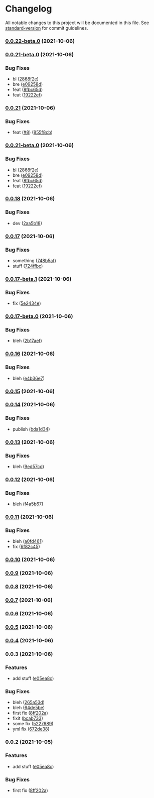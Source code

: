 # Changelog

All notable changes to this project will be documented in this file. See [standard-version](https://github.com/conventional-changelog/standard-version) for commit guidelines.

### [0.0.22-beta.0](https://github.com/achung89-kryptowire/standard-version-nestjs/compare/v0.0.21...v0.0.22-beta.0) (2021-10-06)

### [0.0.21-beta.0](https://github.com/achung89-kryptowire/standard-version-nestjs/compare/v0.0.18...v0.0.21-beta.0) (2021-10-06)


### Bug Fixes

* bl ([2868f2e](https://github.com/achung89-kryptowire/standard-version-nestjs/commit/2868f2e9875ea013d6656bff94312f22de591a5f))
* bre ([e09258d](https://github.com/achung89-kryptowire/standard-version-nestjs/commit/e09258d13d5d1c03401922cbb5a7d8da01ecf75b))
* feat ([8fbc65d](https://github.com/achung89-kryptowire/standard-version-nestjs/commit/8fbc65daebd1e1a39b6348a37113140cd1fb40d8))
* feat ([19222ef](https://github.com/achung89-kryptowire/standard-version-nestjs/commit/19222ef6edcc3d69bd84d00d5895b059346cf54b))

### [0.0.21](https://github.com/achung89-kryptowire/standard-version-nestjs/compare/v0.0.18...v0.0.21) (2021-10-06)


### Bug Fixes

* feat ([#8](https://github.com/achung89-kryptowire/standard-version-nestjs/issues/8)) ([855f8cb](https://github.com/achung89-kryptowire/standard-version-nestjs/commit/855f8cbf1e2e2ca34938f5ce9069ab3768bc2c4f))

### [0.0.21-beta.0](https://github.com/achung89-kryptowire/standard-version-nestjs/compare/v0.0.18...v0.0.21-beta.0) (2021-10-06)


### Bug Fixes

* bl ([2868f2e](https://github.com/achung89-kryptowire/standard-version-nestjs/commit/2868f2e9875ea013d6656bff94312f22de591a5f))
* bre ([e09258d](https://github.com/achung89-kryptowire/standard-version-nestjs/commit/e09258d13d5d1c03401922cbb5a7d8da01ecf75b))
* feat ([8fbc65d](https://github.com/achung89-kryptowire/standard-version-nestjs/commit/8fbc65daebd1e1a39b6348a37113140cd1fb40d8))
* feat ([19222ef](https://github.com/achung89-kryptowire/standard-version-nestjs/commit/19222ef6edcc3d69bd84d00d5895b059346cf54b))

### [0.0.18](https://github.com/achung89-kryptowire/standard-version-nestjs/compare/v0.0.17...v0.0.18) (2021-10-06)


### Bug Fixes

* dev ([2aa5b18](https://github.com/achung89-kryptowire/standard-version-nestjs/commit/2aa5b1844ab0a7a1a09231239e8a5b79e48f94bb))

### [0.0.17](https://github.com/achung89-kryptowire/standard-version-nestjs/compare/v0.0.17-beta.1...v0.0.17) (2021-10-06)


### Bug Fixes

* something ([748b5af](https://github.com/achung89-kryptowire/standard-version-nestjs/commit/748b5afd81b310528ebb6bbd2ac6ca29966f3c14))
* stuff ([724ffbc](https://github.com/achung89-kryptowire/standard-version-nestjs/commit/724ffbc9d496450c2945d2680220f7e0b4930468))

### [0.0.17-beta.1](https://github.com/achung89-kryptowire/standard-version-nestjs/compare/v0.0.17-beta.0...v0.0.17-beta.1) (2021-10-06)


### Bug Fixes

* fix ([5e2434e](https://github.com/achung89-kryptowire/standard-version-nestjs/commit/5e2434e78eff9dd4cea2cb4fc108fcd57ae04dd7))

### [0.0.17-beta.0](https://github.com/achung89-kryptowire/standard-version-nestjs/compare/v0.0.16...v0.0.17-beta.0) (2021-10-06)


### Bug Fixes

* bleh ([2b17aef](https://github.com/achung89-kryptowire/standard-version-nestjs/commit/2b17aef276b6e40addb6289efc247d5dc8caaec3))

### [0.0.16](https://github.com/achung89-kryptowire/standard-version-nestjs/compare/v0.0.15...v0.0.16) (2021-10-06)


### Bug Fixes

* bleh ([e4b36e7](https://github.com/achung89-kryptowire/standard-version-nestjs/commit/e4b36e78284a0eefaa97cc0b7dece553bbfc380d))

### [0.0.15](https://github.com/achung89-kryptowire/standard-version-nestjs/compare/v0.0.14...v0.0.15) (2021-10-06)

### [0.0.14](https://github.com/achung89-kryptowire/standard-version-nestjs/compare/v0.0.13...v0.0.14) (2021-10-06)


### Bug Fixes

* publish ([bda1d34](https://github.com/achung89-kryptowire/standard-version-nestjs/commit/bda1d3479f0a559658fe5746e9fee8ea687ba728))

### [0.0.13](https://github.com/achung89-kryptowire/standard-version-nestjs/compare/v0.0.12...v0.0.13) (2021-10-06)


### Bug Fixes

* bleh ([9ed57cd](https://github.com/achung89-kryptowire/standard-version-nestjs/commit/9ed57cdd2734211403120453ea3074696a04fa16))

### [0.0.12](https://github.com/achung89-kryptowire/standard-version-nestjs/compare/v0.0.11...v0.0.12) (2021-10-06)


### Bug Fixes

* bleh ([f4a5b67](https://github.com/achung89-kryptowire/standard-version-nestjs/commit/f4a5b678f412ed1370288036008db0663676e527))

### [0.0.11](https://github.com/achung89-kryptowire/standard-version-nestjs/compare/v0.0.10...v0.0.11) (2021-10-06)


### Bug Fixes

* bleh ([a0fd461](https://github.com/achung89-kryptowire/standard-version-nestjs/commit/a0fd461948735c682110714e01d38241e0f5d861))
* fix ([6f82c45](https://github.com/achung89-kryptowire/standard-version-nestjs/commit/6f82c4505113b00d36de72f422281e6cfb956627))

### [0.0.10](https://github.com/achung89-kryptowire/standard-version-nestjs/compare/v0.0.9...v0.0.10) (2021-10-06)

### [0.0.9](https://github.com/achung89-kryptowire/standard-version-nestjs/compare/v0.0.8...v0.0.9) (2021-10-06)

### [0.0.8](https://github.com/achung89-kryptowire/standard-version-nestjs/compare/v0.0.7...v0.0.8) (2021-10-06)

### [0.0.7](https://github.com/achung89-kryptowire/standard-version-nestjs/compare/v0.0.6...v0.0.7) (2021-10-06)

### [0.0.6](https://github.com/achung89-kryptowire/standard-version-nestjs/compare/v0.0.5...v0.0.6) (2021-10-06)

### [0.0.5](https://github.com/achung89-kryptowire/standard-version-nestjs/compare/v0.0.4...v0.0.5) (2021-10-06)

### [0.0.4](https://github.com/achung89-kryptowire/standard-version-nestjs/compare/v0.0.3...v0.0.4) (2021-10-06)

### 0.0.3 (2021-10-06)


### Features

* add stuff ([e05ea8c](https://github.com/achung89-kryptowire/standard-version-nestjs/commit/e05ea8c4db64eef3f1e4f681b40a8c965dc254c8))


### Bug Fixes

* bleh ([265a53d](https://github.com/achung89-kryptowire/standard-version-nestjs/commit/265a53df731be14b5e5fb71fd1eeb7b6a0e5f565))
* bleh ([64de5be](https://github.com/achung89-kryptowire/standard-version-nestjs/commit/64de5be21897efbdad2ad0a7a84dbcc1c5ea1f18))
* first fix ([8ff202a](https://github.com/achung89-kryptowire/standard-version-nestjs/commit/8ff202af9ce80673e0ab1d87abe6a3003de5b93a))
* fixit ([bcab733](https://github.com/achung89-kryptowire/standard-version-nestjs/commit/bcab73335248379e4de5af5b4ec5e6ea5829cde2))
* some fix ([5227689](https://github.com/achung89-kryptowire/standard-version-nestjs/commit/5227689c1867600f9554ba059e5959eaaede3204))
* yml fix ([672de38](https://github.com/achung89-kryptowire/standard-version-nestjs/commit/672de38aec7f49a72f8c792f57a337e4e33dd3e2))

### 0.0.2 (2021-10-05)


### Features

* add stuff ([e05ea8c](https://github.com/achung89-kryptowire/standard-version-nestjs/commit/e05ea8c4db64eef3f1e4f681b40a8c965dc254c8))


### Bug Fixes

* first fix ([8ff202a](https://github.com/achung89-kryptowire/standard-version-nestjs/commit/8ff202af9ce80673e0ab1d87abe6a3003de5b93a))
